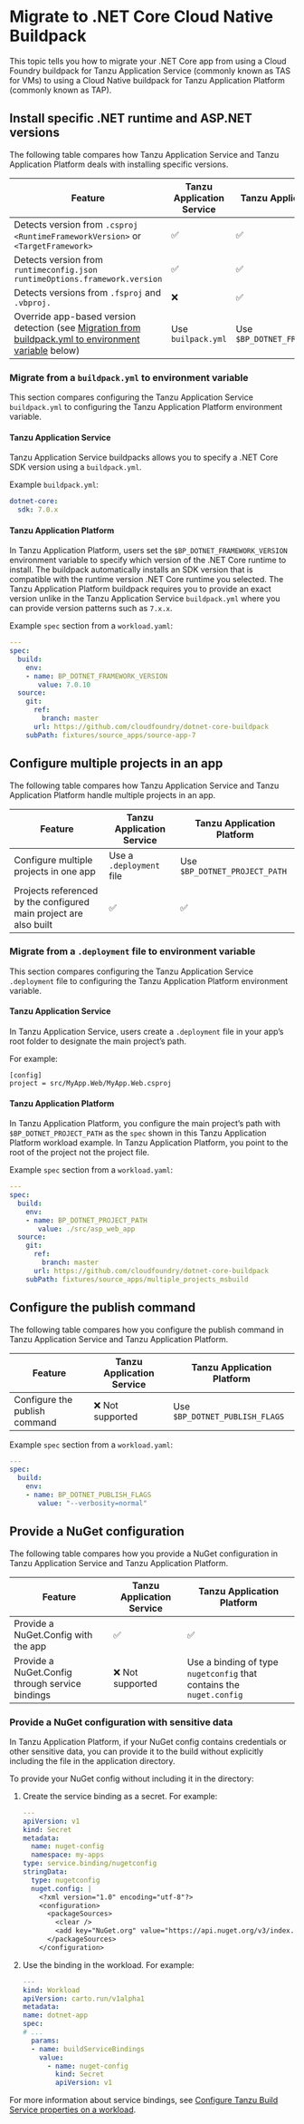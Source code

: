# Migrate to .NET Core Cloud Native Buildpack

This topic tells you how to migrate your .NET Core app from using a Cloud Foundry buildpack for Tanzu Application Service
(commonly known as TAS for VMs) to using a Cloud Native buildpack for Tanzu Application Platform (commonly known as TAP).

<!-- do users do all these sections in order or do they choose the section for their use case -->

## <a id="versions"></a> Install specific .NET runtime and ASP.NET versions

The following table compares how Tanzu Application Service and Tanzu Application Platform deals with
installing specific versions.

| Feature                                                                                                               | Tanzu Application Service | Tanzu Application Platform         |
| --------------------------------------------------------------------------------------------------------------------- | ------------------------- | ---------------------------------- |
| Detects version from `.csproj` </br> `<RuntimeFrameworkVersion>` or `<TargetFramework>`                               | ✅                        | ✅                                 |
| Detects version from `runtimeconfig.json` </br> `runtimeOptions.framework.version`                                    | ✅                        | ✅                                 |
| Detects versions from `.fsproj` and `.vbproj.`                                                                        | ❌                        | ✅                                 |
| Override app-based version detection (see [Migration from buildpack.yml to environment variable](#yml-env-var) below) | Use `builpack.yml`        | Use `$BP_DOTNET_FRAMEWORK_VERSION` |

### <a id="yml-env-var"></a> Migrate from a `buildpack.yml` to environment variable

This section compares configuring the Tanzu Application Service `buildpack.yml` to configuring the
Tanzu Application Platform environment variable.

#### Tanzu Application Service

Tanzu Application Service buildpacks allows you to specify a .NET Core SDK version using a `buildpack.yml`.

Example `buildpack.yml`:

```yaml
dotnet-core:
  sdk: 7.0.x
```

#### Tanzu Application Platform

In Tanzu Application Platform, users set the `$BP_DOTNET_FRAMEWORK_VERSION` environment variable to specify which version
of the .NET Core runtime to install. The buildpack automatically installs an SDK version that is compatible
with the runtime version .NET Core runtime you selected.
The Tanzu Application Platform buildpack requires you to provide an exact version unlike in the
Tanzu Application Service `buildpack.yml` where you can provide version patterns such as `7.x.x`.

Example `spec` section from a `workload.yaml`:

```yaml
---
spec:
  build:
    env:
    - name: BP_DOTNET_FRAMEWORK_VERSION
       value: 7.0.10
  source:
    git:
      ref:
        branch: master
      url: https://github.com/cloudfoundry/dotnet-core-buildpack
    subPath: fixtures/source_apps/source-app-7
```

## <a id="multiple-projects"></a> Configure multiple projects in an app

The following table compares how Tanzu Application Service and Tanzu Application Platform handle
multiple projects in an app.

| Feature                                                           | Tanzu Application Service | Tanzu Application Platform    |
| ----------------------------------------------------------------- | ------------------------- | ----------------------------- |
| Configure multiple projects in one app                            | Use a `.deployment` file  | Use `$BP_DOTNET_PROJECT_PATH` |
| Projects referenced by the configured main project are also built | ✅                        | ✅                            |

### <a id="deployment-env-var"></a> Migrate from a `.deployment` file to environment variable

This section compares configuring the Tanzu Application Service `.deployment` file to configuring the
Tanzu Application Platform environment variable.

#### Tanzu Application Service

In Tanzu Application Service, users create a `.deployment` file in your app’s root folder to designate
the main project’s path.

For example:

```
[config]
project = src/MyApp.Web/MyApp.Web.csproj
```

#### Tanzu Application Platform

In Tanzu Application Platform, you configure the main project’s path with `$BP_DOTNET_PROJECT_PATH`
as the `spec` shown in this Tanzu Application Platform workload example.
In Tanzu Application Platform, you point to the root of the project not the project file.

Example `spec` section from a `workload.yaml`:

```yaml
---
spec:
  build:
    env:
    - name: BP_DOTNET_PROJECT_PATH
       value: ./src/asp_web_app
  source:
    git:
      ref:
        branch: master
      url: https://github.com/cloudfoundry/dotnet-core-buildpack
    subPath: fixtures/source_apps/multiple_projects_msbuild
```

## <a id="config-publish-command"></a> Configure the publish command

The following table compares how you configure the publish command in Tanzu Application Service and
Tanzu Application Platform.

| Feature                       | Tanzu Application Service | Tanzu Application Platform     |
| ----------------------------- | ------------------------- | ------------------------------ |
| Configure the publish command | ❌ Not supported          | Use `$BP_DOTNET_PUBLISH_FLAGS` |

Example `spec` section from a `workload.yaml`:

```yaml
---
spec:
  build:
    env:
    - name: BP_DOTNET_PUBLISH_FLAGS
       value: "--verbosity=normal"
```

## <a id="nuget-config"></a> Provide a NuGet configuration

The following table compares how you provide a NuGet configuration in Tanzu Application Service and
Tanzu Application Platform.

| Feature                                         | Tanzu Application Service | Tanzu Application Platform                                           |
| ----------------------------------------------- | ------------------------- | -------------------------------------------------------------------- |
| Provide a NuGet.Config with the app             | ✅                        | ✅                                                                   |
| Provide a NuGet.Config through service bindings | ❌ Not supported          | Use a binding of type `nugetconfig` that contains the `nuget.config` |

### <a id="nuget-config-secret"></a> Provide a NuGet configuration with sensitive data

In Tanzu Application Platform, if your NuGet config contains credentials or other sensitive data,
you can provide it to the build without explicitly including the file in the application directory.

To provide your NuGet config without including it in the directory:

1. Create the service binding as a secret. For example:

    ```yaml
    ---
    apiVersion: v1
    kind: Secret
    metadata:
      name: nuget-config
      namespace: my-apps
    type: service.binding/nugetconfig
    stringData:
      type: nugetconfig
      nuget.config: |
        <?xml version="1.0" encoding="utf-8"?>
        <configuration>
          <packageSources>
            <clear />
            <add key="NuGet.org" value="https://api.nuget.org/v3/index.json" />
          </packageSources>
        </configuration>
    ```

1. Use the binding in the workload. For example:

    ```yaml
    ---
    kind: Workload
    apiVersion: carto.run/v1alpha1
    metadata:
    name: dotnet-app
    spec:
    # ...
      params:
      - name: buildServiceBindings
        value:
          - name: nuget-config
            kind: Secret
            apiVersion: v1
    ```

For more information about service bindings, see
[Configure Tanzu Build Service properties on a workload](../../tanzu-build-service/tbs-workload-config.hbs.md).
